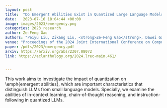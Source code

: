 ```yaml
---
layout: post
title:  "Do Emergent Abilities Exist in Quantized Large Language Models: An Empirical Study"
date:   2023-07-16 18:04:44 +00:00
image: images/2023/emergency.png
categories: 2023_research
author: Ze-Feng Gao
authors: "Peiyu Liu, Zikang Liu, <strong>Ze-Feng Gao</strong>, Dawei Gao, Wayne Xin Zhao,Yaliang Li, Bolin Ding, Ji-Rong Wen"
venue: "Proceedings of the 2024 Joint International Conference on Computational Linguistics, Language Resources and Evaluation (COLING 2024)"
paper: /pdfs/2023/emergency.pdf
arxiv: https://arxiv.org/abs/2307.08072
link: https://aclanthology.org/2024.lrec-main.461/


---
```

This work aims to investigate the impact of quantization on \emph{emergent abilities}, which are important characteristics that distinguish LLMs from small language models. Specially, we examine the abilities of in-context learning, chain-of-thought reasoning, and instruction-following in quantized LLMs. 

